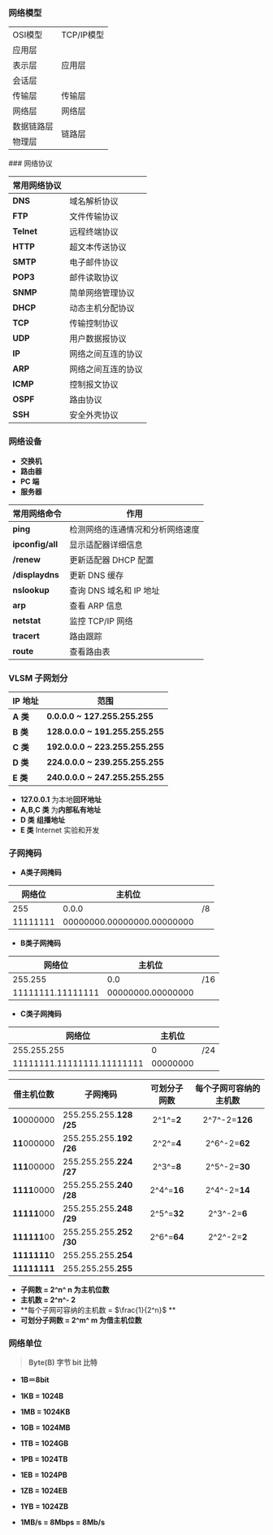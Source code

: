  

### 网络模型

<table>
    <tr>
        <td>OSI模型</td>
        <td>TCP/IP模型</td>
    </tr>
    <tr>
        <td>应用层</td>
        <td rowspan="3">应用层</td>
    </tr>
    <tr>
        <td>表示层</td>
    </tr>
    <tr>
        <td>会话层</td>
    </tr>
    <tr>
        <td>传输层</td>
        <td>传输层</td>
    </tr>
    <tr>
        <td>网络层</td>
        <td>网络层</td>
    </tr>
     <tr>
        <td>数据链路层</td>
        <td rowspan="2">链路层</td>
    </tr>
    <tr>
        <td>物理层</td>
    </tr>
</table>
### 网络协议

| 常用网络协议 | &nbsp;             |
| :----------- | :----------------- |
| **DNS**      | 域名解析协议       |
| **FTP**      | 文件传输协议       |
| **Telnet**   | 远程终端协议       |
| **HTTP**     | 超文本传送协议     |
| **SMTP**     | 电子邮件协议       |
| **POP3**     | 邮件读取协议       |
| **SNMP**     | 简单网络管理协议   |
| **DHCP**     | 动态主机分配协议   |
| **TCP**      | 传输控制协议       |
| **UDP**      | 用户数据报协议     |
| **IP**       | 网络之间互连的协议 |
| **ARP**      | 网络之间互连的协议 |
| **ICMP**     | 控制报文协议       |
| **OSPF**     | 路由协议           |
| **SSH**      | 安全外壳协议       |

### 网络设备

- **交换机**
- **路由器**
- **PC 端**
- **服务器**

| 常用网络命令     | 作用                             |
| ---------------- | -------------------------------- |
| **ping**         | 检测网络的连通情况和分析网络速度 |
| **ipconfig/all** | 显示适配器详细信息               |
| **/renew**       | 更新适配器 DHCP 配置             |
| **/displaydns**  | 更新 DNS 缓存                    |
| **nslookup**     | 查询 DNS 域名和 IP 地址          |
| **arp**          | 查看 ARP 信息                    |
| **netstat**      | 监控 TCP/IP 网络                 |
| **tracert**      | 路由跟踪                         |
| **route**        | 查看路由表                       |

### VLSM 子网划分

| IP 地址  | 范围                            |
| -------- | ------------------------------- |
| **A 类** | **0.0.0.0 ~ 127.255.255.255**   |
| **B 类** | **128.0.0.0 ~ 191.255.255.255** |
| **C 类** | **192.0.0.0 ~ 223.255.255.255** |
| **D 类** | **224.0.0.0 ~ 239.255.255.255** |
| **E 类** | **240.0.0.0 ~ 247.255.255.255** |

- **127.0.0.1** 为本地**回环地址**
- **A,B,C 类** 为**内部私有地址**
- **D 类** **组播地址**
- **E 类** Internet 实验和开发

### 子网掩码

- **A类子网掩码**

| 网络位   | 主机位                     |      |
| -------- | -------------------------- | ---- |
| 255      | 0.0.0                      | /8   |
| 11111111 | 00000000.00000000.00000000 |      |

-   **B类子网掩码**

| 网络位            | 主机位            |      |
| ----------------- | ----------------- | ---- |
| 255.255           | 0.0               | /16  |
| 11111111.11111111 | 00000000.00000000 |      |

-  **C类子网掩码**

| 网络位                     | 主机位   |      |
| -------------------------- | -------- | ---- |
| 255.255.255                | 0        | /24  |
| 11111111.11111111.11111111 | 00000000 |      |

| 借主机位数   | 子网掩码                    | 可划分子网数 | 每个子网可容纳的主机数 |
| ------------ | --------------------------- | :----------: | :--------------------: |
| **1**0000000 | 255.255.255.**128** **/25** |  2^1^=**2**  |     2^7^-2=**126**     |
| **11**000000 | 255.255.255.**192** **/26** |  2^2^=**4**  |     2^6^-2=**62**      |
| **111**00000 | 255.255.255.**224** **/27** |  2^3^=**8**  |     2^5^-2=**30**      |
| **1111**0000 | 255.255.255.**240** **/28** | 2^4^=**16**  |     2^4^-2=**14**      |
| **11111**000 | 255.255.255.**248** **/29** | 2^5^=**32**  |      2^3^-2=**6**      |
| **111111**00 | 255.255.255.**252** **/30** | 2^6^=**64**  |      2^2^-2=**2**      |
|**1111111**0| 255.255.255.**254** |          ||
|**11111111**| 255.255.255.**255** |          ||

- **子网数 = 2^n^ n 为主机位数**
- **主机数 = 2^n^- 2**
- **每个子网可容纳的主机数 = $\frac{1}{2^n}$ **
- **可划分子网数 = 2^m^   m 为借主机位数**

### 网络单位

> **Byte(B) 字节  		bit 比特**

- **1B＝8bit**
- **1KB = 1024B**
- **1MB = 1024KB**
- **1GB = 1024MB**
- **1TB = 1024GB**
- **1PB = 1024TB**
- **1EB = 1024PB**
- **1ZB = 1024EB**
- **1YB = 1024ZB**

- **1MB/s = 8Mbps = 8Mb/s**